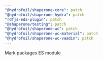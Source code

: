 ```yaml
---
"@hydrofoil/shaperone-core": patch
"@hydrofoil/shaperone-hydra": patch
"rdfjs-eds-plugin": patch
"@shaperone/testing": patch
"@hydrofoil/shaperone-wc": patch
"@hydrofoil/shaperone-wc-material": patch
"@hydrofoil/shaperone-wc-vaadin": patch
---
```


Mark packages ES module
